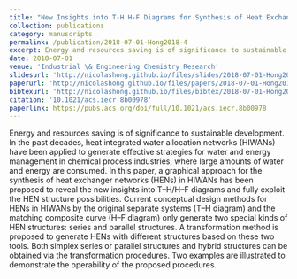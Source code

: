 ```yaml
---
title: "New Insights into T-H H-F Diagrams for Synthesis of Heat Exchanger Networks inside Heat Integrated Water Allocation Networks"
collection: publications
category: manuscripts
permalink: /publication/2018-07-01-Hong2018-4
excerpt: Energy and resources saving is of significance to sustainable development. In the past decades, heat integrated water allocation networks (HIWANs) have been applied to generate effective strategies for water and energy management in chemical process industries, where large amounts of water and energy are consumed. In this paper, a graphical approach for the synthesis of heat exchanger networks (HENs) in HIWANs has been proposed to reveal the new insights into T–H H–F diagrams and fully exploit the HEN structure possibilities. Current conceptual design methods for HENs in HIWANs by the original separate systems (T–H diagram) and the matching composite curve (H–F diagram) only generate two special kinds of HEN structures: series and parallel structures. A transformation method is proposed to generate HENs with different structures based on these two tools. Both simplex series or parallel structures and hybrid structures can be obtained via the transformation procedures. Two examples are illustrated to demonstrate the operability of the proposed procedures.
date: 2018-07-01
venue: 'Industrial \& Engineering Chemistry Research'
slidesurl: 'http://nicolashong.github.io/files/slides/2018-07-01-Hong2018-4.pdf'
paperurl: 'http://nicolashong.github.io/files/papers/2018-07-01-Hong2018-4.pdf'
bibtexurl: 'http://nicolashong.github.io/files/bibtex/2018-07-01-Hong2018-4.bib'
citation: '10.1021/acs.iecr.8b00978'
paperlink: https://pubs.acs.org/doi/full/10.1021/acs.iecr.8b00978
---
```


Energy and resources saving is of significance to sustainable development. In the past decades, heat integrated water allocation networks (HIWANs) have been applied to generate effective strategies for water and energy management in chemical process industries, where large amounts of water and energy are consumed. In this paper, a graphical approach for the synthesis of heat exchanger networks (HENs) in HIWANs has been proposed to reveal the new insights into T–H/H–F diagrams and fully exploit the HEN structure possibilities. Current conceptual design methods for HENs in HIWANs by the original separate systems (T–H diagram) and the matching composite curve (H–F diagram) only generate two special kinds of HEN structures: series and parallel structures. A transformation method is proposed to generate HENs with different structures based on these two tools. Both simplex series or parallel structures and hybrid structures can be obtained via the transformation procedures. Two examples are illustrated to demonstrate the operability of the proposed procedures.
